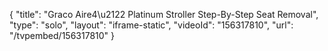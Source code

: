 {
    "title": "Graco  Aire4\u2122 Platinum Stroller Step-By-Step Seat Removal",
    "type": "solo",
    "layout": "iframe-static",
    "videoId": "156317810",
    "url": "\/tvpembed\/156317810"
}